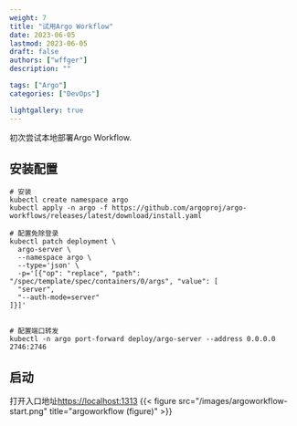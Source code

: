 ```yaml
---
weight: 7
title: "试用Argo Workflow"
date: 2023-06-05
lastmod: 2023-06-05
draft: false
authors: ["wffger"]
description: ""

tags: ["Argo"]
categories: ["DevOps"]

lightgallery: true
---
```


初次尝试本地部署Argo Workflow.

<!--more-->

## 安装配置
```
# 安装
kubectl create namespace argo
kubectl apply -n argo -f https://github.com/argoproj/argo-workflows/releases/latest/download/install.yaml

# 配置免除登录
kubectl patch deployment \
  argo-server \
  --namespace argo \
  --type='json' \
  -p='[{"op": "replace", "path": "/spec/template/spec/containers/0/args", "value": [
  "server",
  "--auth-mode=server"
]}]'


# 配置端口转发
kubectl -n argo port-forward deploy/argo-server --address 0.0.0.0 2746:2746
```

## 启动
打开入口地址[https://localhost:1313](https://localhost:1313)
{{< figure src="/images/argoworkflow-start.png" title="argoworkflow (figure)" >}}
